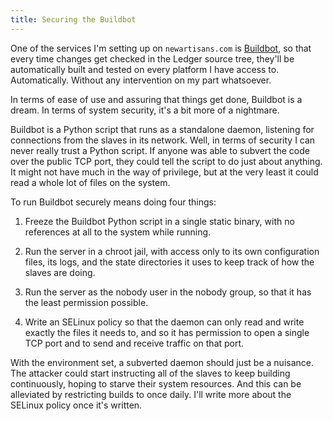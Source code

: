 ```yaml
---
title: Securing the Buildbot
---
```


One of the services I'm setting up on `newartisans.com` is [Buildbot][], so that every time changes get checked in the Ledger source tree, they'll be automatically built and tested on every platform I have access to.  Automatically.  Without any intervention on my part whatsoever.

[Buildbot]: http://buildbot.net/trac

In terms of ease of use and assuring that things get done, Buildbot is a dream.  In terms of system security, it's a bit more of a nightmare.

Buildbot is a Python script that runs as a standalone daemon, listening for connections from the slaves in its network.  Well, in terms of security I can never really trust a Python script.  If anyone was able to subvert the code over the public TCP port, they could tell the script to do just about anything.  It might not have much in the way of privilege, but at the very least it could read a whole lot of files on the system.

To run Buildbot securely means doing four things:

 1. Freeze the Buildbot Python script in a single static binary, with no references at all to the system while running.

 2. Run the server in a chroot jail, with access only to its own configuration files, its logs, and the state directories it uses to keep track of how the slaves are
 doing.

 3. Run the server as the nobody user in the nobody group, so that it has the least permission possible.

 4. Write an SELinux policy so that the daemon can only read and write exactly the files it needs to, and so it has permission to open a single TCP port and to send and receive traffic on that port.

With the environment set, a subverted daemon should just be a nuisance.  The attacker could start instructing all of the slaves to keep building continuously, hoping to starve their system resources.  And this can be alleviated by restricting builds to once daily.  I'll write more about the SELinux policy once it's written.

